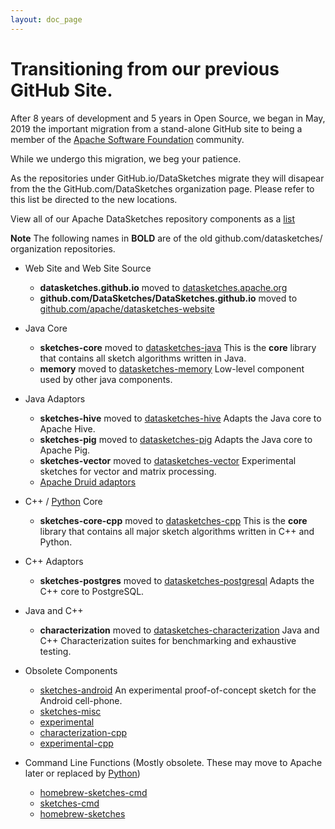 ```yaml
---
layout: doc_page
---
```

<!--
    Licensed to the Apache Software Foundation (ASF) under one
    or more contributor license agreements.  See the NOTICE file
    distributed with this work for additional information
    regarding copyright ownership.  The ASF licenses this file
    to you under the Apache License, Version 2.0 (the
    "License"); you may not use this file except in compliance
    with the License.  You may obtain a copy of the License at

      http://www.apache.org/licenses/LICENSE-2.0

    Unless required by applicable law or agreed to in writing,
    software distributed under the License is distributed on an
    "AS IS" BASIS, WITHOUT WARRANTIES OR CONDITIONS OF ANY
    KIND, either express or implied.  See the License for the
    specific language governing permissions and limitations
    under the License.
-->

# Transitioning from our previous GitHub Site.

After 8 years of development and 5 years in Open Source, we began in May, 2019 the important migration from a stand-alone GitHub site to being a member of the [Apache Software Foundation](https://apache.org) community.

While we undergo this migration, we beg your patience. 

As the repositories under GitHub.io/DataSketches migrate they will disapear from the the GitHub.com/DataSketches organization page. Please refer to this list be directed to the new locations. 

View all of our Apache DataSketches repository components as a [list](https://github.com/apache?utf8=%E2%9C%93&q=datasketches)

**Note** The following names in **BOLD** are of the old github.com/datasketches/ organization repositories.

* Web Site and Web Site Source
  * **datasketches.github.io** moved to [datasketches.apache.org](https://datasketches.apache.org)
  * **github.com/DataSketches/DataSketches.github.io** moved to [github.com/apache/datasketches-website](https://github.com/apache/datasketches-website)

* Java Core
  * **sketches-core** moved to [datasketches-java](https://github.com/apache/datasketches-java) This is the **core** library that contains all sketch algorithms written in Java.
  * **memory** moved to [datasketches-memory](https://github.com/apache/datasketches-memory) Low-level component used by other java components.

* Java Adaptors
  * **sketches-hive** moved to [datasketches-hive](https://github.com/apache/datasketches-hive) Adapts the Java core to Apache Hive.
  * **sketches-pig** moved to [datasketches-pig](https://github.com/apache/datasketches-pig) Adapts the Java core to Apache Pig.
  * **sketches-vector** moved to [datasketches-vector](https://github.com/apache/datasketches-vector) Experimental sketches for vector and matrix processing.
  * [Apache Druid adaptors](https://datasketches.apache.org/docs/SystemIntegrations/ApacheDruidIntegration.html)

* C++ / [Python](https://github.com/apache/datasketches-python) Core
  * **sketches-core-cpp** moved to [datasketches-cpp](https://github.com/apache/datasketches-cpp) This is the **core** library that contains all major sketch algorithms written in C++ and Python.

* C++ Adaptors
  * **sketches-postgres** moved to [datasketches-postgresql](https://github.com/apache/datasketches-postgresql) Adapts the C++ core to PostgreSQL.

* Java and C++
  * **characterization** moved to [datasketches-characterization](https://github.com/apache/datasketches-characterization) Java and C++ Characterization suites for benchmarking and exhaustive testing.

* Obsolete Components
  * [sketches-android](https://github.com/DataSketches/sketches-android) An experimental proof-of-concept sketch for the Android cell-phone.
  * [sketches-misc](https://github.com/DataSketches/sketches-misc)
  * [experimental](https://github.com/DataSketches/experimental)
  * [characterization-cpp](https://github.com/DataSketches/characterization-cpp)
  * [experimental-cpp](https://github.com/DataSketches/experimental-cpp)

* Command Line Functions (Mostly obsolete. These may move to Apache later or replaced by [Python](https://github.com/apache/datasketches-python)) 
  * [homebrew-sketches-cmd](https://github.com/DataSketches/homebrew-sketches-cmd)
  * [sketches-cmd](https://github.com/DataSketches/sketches-cmd)
  * [homebrew-sketches](https://github.com/DataSketches/homebrew-sketches)
